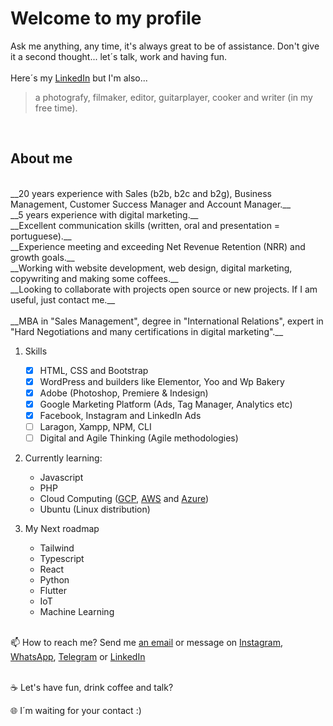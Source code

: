 
 <h1> Welcome to my profile</h1>
 
Ask me anything, any time, it's always great to be of assistance.
Don't give it a second thought... let´s talk, work and having fun. 
<br> 
<br> 
Here´s my <a href="https://www.linkedin.com/in/fernandodoc/" target="_blank">LinkedIn</a> but I'm also...
> a photografy, filmaker, editor, guitarplayer, cooker and writer (in my free time). 
<br> 
 
<h2>About me</h2>
<br>
__20 years experience with Sales (b2b, b2c and b2g), Business Management, Customer Success Manager and Account Manager.__
<br>__5 years experience with digital marketing.__
<br>__Excellent communication skills (written, oral and presentation = portuguese).__ 
<br>__Experience meeting and exceeding Net Revenue Retention (NRR) and growth goals.__
<br>__Working with website development, web design, digital marketing, copywriting and making some coffees.__
<br>__Looking to collaborate with projects open source or new projects. If I am useful, just contact me.__
 <br><br>
 __MBA in "Sales Management", degree in "International Relations", expert in "Hard Negotiations and many certifications in digital marketing".__

 
 1. Skills
     - [x] HTML, CSS and Bootstrap
     - [x] WordPress and builders like Elementor, Yoo and Wp Bakery
     - [x] Adobe (Photoshop, Premiere & Indesign)
     - [x] Google Marketing Platform (Ads, Tag Manager, Analytics etc)
     - [x] Facebook, Instagram and LinkedIn Ads
     - [ ] Laragon, Xampp, NPM, CLI
     - [ ] Digital and Agile Thinking (Agile methodologies)
 
 2. Currently learning:
     - Javascript 
     - PHP 
     - Cloud Computing (<a href="https://cloud.google.com">GCP</a>, <a href="https://aws.amazon.com/pt/">AWS</a> and <a href="https://azure.microsoft.com/pt-br/">Azure</a>)
     - Ubuntu (Linux distribution)

 3. My Next roadmap
     - Tailwind
     - Typescript
     - React
     - Python
     - Flutter
     - IoT
     - Machine Learning
       
 <br>  
 📫 How to reach me? Send me <a href="mailto:fernando@lidere360ads.com">an email</a> or message on <a href="https://www.instagram.com/fernandodoc7/" target="_blank">Instagram</a>, <a href="https://wa.me/5516981180180" target="_blank">WhatsApp</a>, <a href="https://t.me/FernandoConsultorProfessor" target="_blank">Telegram</a> or <a href="https://www.linkedin.com/in/fernandodoc/" target="_blank">LinkedIn</a><br> 
 <br>
 
 ☕ Let's have fun, drink coffee and talk?
 
 🌐 I´m waiting for your contact :)

<!---
fernandodoc/fernandodoc is a ✨ special ✨ repository because its `README.md` (this file) appears on your GitHub profile.
You can click the Preview link to take a look at your changes.


--->


